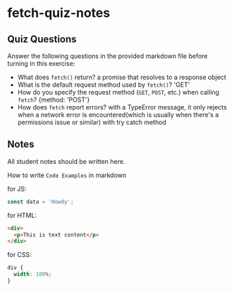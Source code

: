 # fetch-quiz-notes

## Quiz Questions

Answer the following questions in the provided markdown file before turning in this exercise:

- What does `fetch()` return?
  a promise that resolves to a response object
- What is the default request method used by `fetch()`?
  'GET'
- How do you specify the request method (`GET`, `POST`, etc.) when calling `fetch`?
  {method: 'POST'}
- How does `fetch` report errors?
  with a TypeError message, it only rejects when a network error is encountered(which is usually when there's a permissions issue or similar)
  with try catch method

## Notes

All student notes should be written here.

How to write `Code Examples` in markdown

for JS:

```javascript
const data = 'Howdy';
```

for HTML:

```html
<div>
  <p>This is text content</p>
</div>
```

for CSS:

```css
div {
  width: 100%;
}
```
